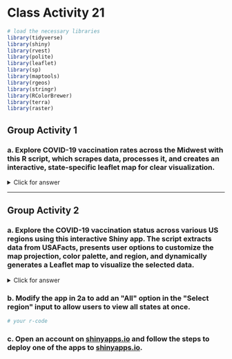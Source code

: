 # Class Activity 21


```r
# load the necessary libraries
library(tidyverse)
library(shiny)
library(rvest)
library(polite)
library(leaflet)
library(sp)
library(maptools)
library(rgeos)
library(stringr)
library(RColorBrewer)
library(terra)
library(raster)
```


## Group Activity 1

### a. Explore COVID-19 vaccination rates across the Midwest with this R script, which scrapes data, processes it, and creates an interactive, state-specific leaflet map for clear visualization.


<details>
<summary class="answer">Click for answer</summary>
*Answer:* 


```r
# Scrape the data
covid_final <- read_html("https://usafacts.org/visualizations/covid-vaccine-tracker-states/state/minnesota") %>%
  html_elements(css = "table") %>% html_table() %>% .[[1]] %>%
  janitor::clean_names() %>%
  mutate_at(2:4, parse_number) %>% mutate(state = str_to_lower(state)) %>%
  filter(state %in% c("ohio", "indiana", "michigan", "illinois", "missouri", "wisconsin", "minnesota", 
                                     "iowa", "kansas", "nebraska", "south dakota", "north dakota"))

# Midwest
USA_Midwest <- maps::map("state", 
                         regions = c("ohio", "indiana", "michigan", "illinois", "missouri", "wisconsin", "minnesota", 
                                     "iowa", "kansas", "nebraska", "south dakota", "north dakota"), 
                         plot = FALSE, fill = TRUE) %>%
  map2SpatialPolygons(IDs = str_remove(.$names, "(?=:).+"))

# Merge the data and the map
map <- SpatialPolygonsDataFrame(USA_Midwest, covid_final, match.ID = FALSE)

# Create bins and color palette
bins <- seq(min(map$percent_fully_vaccinated), max(map$percent_fully_vaccinated), length.out = 6)
pal <- colorBin("viridis", domain = map$percent_fully_vaccinated, bins = bins)

# Create labels
labels <- sprintf("<strong> %s </strong> <br/> Observed: %s", str_to_upper(map$state), map$percent_fully_vaccinated) %>%
  lapply(htmltools::HTML)

# Plot the map
leaflet(map) %>% 
  addTiles() %>% 
  setView(lng = -93.1616, lat = 44.4583, zoom = 4) %>%
  addPolygons(
    color = "grey", 
    weight = 1,
    fillColor = ~pal(percent_fully_vaccinated), 
    fillOpacity = 0.7,
    highlightOptions = highlightOptions(weight = 5),
    label = labels
  ) %>%
  addLegend(
    pal = pal, 
    values = ~percent_fully_vaccinated, 
    opacity = 0.5, 
    title = "Percent Vaccn.", 
    position = "bottomright"
  )
```

</details>


----------------------------------------------------------------------------------------------

## Group Activity 2

### a. Explore the COVID-19 vaccination status across various US regions using this interactive Shiny app. The script extracts data from USAFacts, presents user options to customize the map projection, color palette, and region, and dynamically generates a Leaflet map to visualize the selected data.



<details>
<summary class="answer">Click for answer</summary>
*Answer:* 


```r
# Scrape the data
covid_final <- read_html("https://usafacts.org/visualizations/covid-vaccine-tracker-states/state/minnesota") %>%
  html_elements(css = "table") %>% html_table() %>% .[[1]] %>%
  janitor::clean_names() %>%
  mutate_at(2:4, parse_number) %>% mutate(state = str_to_lower(state))



# UI
ui <- fluidPage(
  titlePanel("Map of States and their vaccination status"),
  sidebarLayout(
    sidebarPanel(
      selectInput("myvar", "What to project?", choices = names(covid_final)[2:4], selected = names(covid_final)[2]),
      selectInput("palette", "Choose color palette:", choices = c("viridis", "magma", "inferno", "plasma", "cividis")),
      selectInput("region", "Select region:", choices = c("Northeast", "Southeast", "Midwest", "South", "West")),
      actionButton("goButton", "Update map")
    ),
    mainPanel(
      leafletOutput("myplot")
    )
  ) 
)


# UI
ui <- fluidPage(
  titlePanel("Map of States and their vaccination status"),
  sidebarLayout(
    sidebarPanel(
      selectInput("myvar", "What to project?", choices = names(covid_final)[2:4], selected = names(covid_final)[2]),
      selectInput("palette", "Choose color palette:", choices = c("viridis", "magma", "inferno", "plasma", "cividis")),
      selectInput("region", "Select region:", choices = c("Northeast", "Southeast", "Midwest", "South", "West")),
      actionButton("goButton", "Update map")
    ),
    mainPanel(
      leafletOutput("myplot")
    )
  ) 
)

# Server
server <- function(input, output, session) {
  map_data <- eventReactive(input$goButton, {
    req(input$region)
    
    region_states <- switch(input$region,
                        "Northeast" = c("maine", "new hampshire", "vermont", "massachusetts", "rhode island", 
                                        "connecticut", "new york", "pennsylvania", "new jersey"),
                        "Southeast" = c("delaware", "maryland", "virginia", "west virginia", "north carolina", 
                                        "south carolina", "georgia", "florida", "kentucky", "tennessee", 
                                        "mississippi", "alabama", "arkansas", "louisiana"),
                        "Midwest" = c("ohio", "indiana", "michigan", "illinois", "wisconsin", "minnesota", 
                                      "iowa", "missouri", "kansas", "nebraska", "south dakota", "north dakota"),
                        "South" = c("oklahoma", "texas", "new mexico", "arizona"),
                        "West" = c("colorado", "wyoming", "montana", "idaho", "utah", "nevada", "california", 
                                   "oregon", "washington"))
                       

    
    covid_region <- isolate(covid_final %>%
      filter(state %in% region_states))
    
    USA_region <- maps::map("state", regions = region_states, plot = FALSE, fill = TRUE) %>%
      map2SpatialPolygons(IDs = str_remove(.$names, "(?=:).+"))
    
    SpatialPolygonsDataFrame(USA_region, covid_region, match.ID = FALSE)
  }, ignoreNULL = FALSE)
  
  output$myplot <- renderLeaflet({
    req(map_data()) # ensure that map_data() is available
    
    bins <- seq(min(map_data()[[input$myvar]]), max(map_data()[[input$myvar]]), length.out = 6)
    pal <- colorBin(input$palette, domain = map_data()[[input$myvar]], bins = bins)
    
    labels <- sprintf("<strong> %s </strong> <br/> Observed <strong> %s </strong>  : %s", str_to_upper(map_data()$state), input$myvar, map_data()[[input$myvar]]) %>% 
      lapply(htmltools::HTML)
    
    m <- leaflet(map_data()) %>%
      addTiles() %>%  setView(lng = -93.1616, lat = 40.4583, zoom = 3.5) %>%
      addPolygons(
        color = "grey", 
        weight = 1,
        fillColor = ~pal(get(input$myvar)), 
        fillOpacity = 0.7,
        highlightOptions = highlightOptions(weight = 5),
        label = labels
      ) %>%
      addLegend(
        pal = pal, 
        values = ~get(input$myvar), 
        opacity = 0.5, 
        title = str_to_title(input$myvar), 
        position = "bottomright"
      )
    m
  })
}

# Run the app
shinyApp(ui = ui, server = server)
```

</details>


### b. Modify the app in 2a to add an "All" option in the "Select region" input to allow users to view all states at once. 


```r
# your r-code
```


### c. Open an account on [shinyapps.io](https://www.shinyapps.io/admin/#/dashboard) and follow the steps to deploy one of the apps to [shinyapps.io](https://www.shinyapps.io/admin/#/dashboard).


